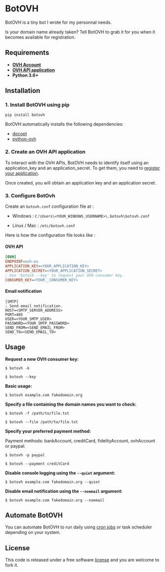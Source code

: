 # BotOVH

BotOVH is a tiny bot I wrote for my personnal needs.

Is your domain name already taken? Tell BotOVH to grab it for you when it becomes available for registration.

## Requirements

- [**OVH Account**](https://www.ovh.com/)
- [**OVH API application**](https://docs.ovh.com/gb/en/customer/first-steps-with-ovh-api/)
- **Python 3.6+**

## Installation

### 1. Install BotOVH using pip

``pip install botovh``

BotOVH automatically installs the following dependencies:

- [docopt](https://github.com/docopt/docopt)
- [python-ovh](https://github.com/ovh/python-ovh)

### 2. Create an OVH API application

To interact with the OVH APIs, BotOVH needs to identify itself using an application_key and an application_secret. To get them, you need to [register your application](https://docs.ovh.com/gb/en/customer/first-steps-with-ovh-api/).

Once created, you will obtain an application key and an application secret.

### 3. Configure BotOvh

Create an ``botovh.conf`` configuration file at :

- Windows : ``C:\Users\<YOUR_WINDOWS_USERNAME>\.botovh\botovh.conf``

- Linux / Mac : ``/etc/botovh.conf``

Here is how the configuration file looks like :

#### OVH API

```ini
[OVH]
ENDPOINT=ovh-eu
APPLICATION_KEY=<YOUR_APPLICATION_KEY>
APPLICATION_SECRET=<YOUR_APPLICATION_SECRET>
; Use 'botovh --key' to request your OVH consumer key.
CONSUMER_KEY=<YOUR__CONSUMER_KEY>
```

#### Email notification

```init
[SMTP]
; Send email notification.
HOST=<SMTP_SERVER_ADDRESS>
PORT=465
USER=<YOUR_SMTP_USER>
PASSWORD=<YOUR_SMTP_PASSWORD>
SEND_FROM=<SEND_EMAIL_FROM>
SEND_TO=<SEND_EMAIL_TO>
```

## Usage

**Request a new OVH consumer key:**

``$ botovh -k``

``$ botovh --key``

**Basic usage:**

``$ botovh example.com fakedomain.org``

**Specify a file containing the domain names you want to check:**

``$ botovh -f /path/to/file.txt``

``$ botovh --file /path/to/file.txt``

**Specify your preferred payment method:**

Payment methods: bankAccount, creditCard, fidelityAccount, ovhAccount or paypal.

``$ botovh -p paypal``

``$ botovh --payment creditCard``

**Disable console logging using the ``--quiet`` argument:**

``$ botovh example.com fakedomain.org --quiet``

**Disable email notification using the ``--noemail`` argument:**

``$ botovh example.com fakedomain.org --noemail``

## Automate BotOVH

You can automate BotOVH to run daily using [cron jobs](https://help.ubuntu.com/community/CronHowto) or task scheduler depending on your system.

## License

This code is released under a free software [license](LICENSE) and you are welcome to fork it.
